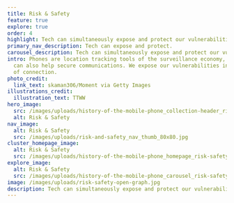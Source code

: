```yaml
---
title: Risk & Safety
feature: true
explore: true
order: 4
highlight: Tech can simultaneously expose and protect our vulnerabilities.
primary_nav_description: Tech can expose and protect.
carousel_description: Tech can simultaneously expose and protect our vulnerabilities.
intro: Phones are location tracking tools of the surveillance economy, but they
  can also help secure communications. We expose our vulnerabilities in the name
  of connection.
photo_credit:
  link_text: skaman306/Moment via Getty Images
illustrations_credit:
  illustration_text: TTWW
hero_image:
  src: /images/uploads/history-of-the-mobile-phone_collection-header_risk-safety-600.png
  alt: Risk & Safety
nav_image:
  alt: Risk & Safety
  src: /images/uploads/risk-and-safety_nav_thumb_80x80.jpg
cluster_homepage_image:
  alt: Risk & Safety
  src: /images/uploads/history-of-the-mobile-phone_homepage_risk-safety-750.jpg
explore_image:
  alt: Risk & Safety
  src: /images/uploads/history-of-the-mobile-phone_carousel_risk-safety-300.jpg
image: /images/uploads/risk-safety-open-graph.jpg
description: Tech can simultaneously expose and protect our vulnerabilities.
---
```

